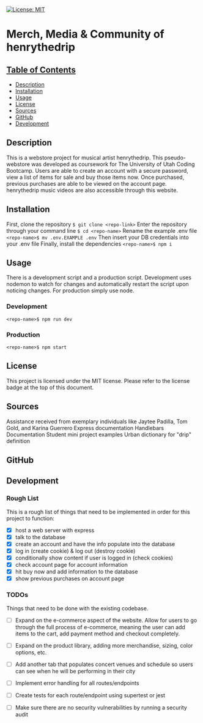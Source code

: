 [![License: MIT](https://img.shields.io/badge/License-MIT-yellow.svg)](https://opensource.org/licenses/MIT)

# Merch, Media & Community of henrythedrip

## [Table of Contents](#table-of-contents)
  - [Description](#description)
  - [Installation](#installation)
  - [Usage](#usage)
  - [License](#license)
  - [Sources](#sources)
  - [GitHub](#github)
  - [Development](#development)

## Description
This is a webstore project for musical artist henrythedrip. This pseudo-webstore was developed as coursework for The University of Utah Coding Bootcamp. Users are able to create an account with a secure password, view a list of items for sale and buy those items now. Once purchased, previous purchases are able to be viewed on the account page. henrythedrip music videos are also accessible through this website. 

## Installation
<!-- Thanks to NPM, installation is pretty simple. Simply clone the repository and then run `npm i` without any arguments, and that will install everything in our dependencies. This will automatically create the node modules. This will use version pinning to make sure whoever uses the code gets the same versions of our libraries that we are using.
Please change the .env file to contain your credentials for the database, and rename the file to `.env` -->

First, clone the repository
`$ git clone <repo-link>`
Enter the repository through your command line
`$ cd <repo-name>`
Rename the example .env file
`<repo-name>$ mv .env.EXAMPLE .env`
Then insert your DB credentials into your .env file
Finally, install the dependencies
`<repo-name>$ npm i`

## Usage
There is a development script and a production script. Development uses nodemon to watch for changes and automatically restart the script upon noticing changes. For production simply use node.

### Development
`<repo-name>$ npm run dev`

### Production
`<repo-name>$ npm start`

## License
This project is licensed under the MIT license.
Please refer to the license badge at the top of this document.

## Sources
Assistance received from exemplary individuals like Jaytee Padilla, Tom Gold, and Karina Guerrero
Express documentation
Handlebars Documentation
Student mini project examples
Urban dictionary for "drip" definition

## GitHub

## Development

### Rough List
This is a rough list of things that need to be implemented in order for this project to function:
- [x] host a web server with express
- [x] talk to the database
- [x] create an account and have the info populate into the database
- [x] log in (create cookie) & log out (destroy cookie)
- [x] conditionally show content if user is logged in (check cookies)
- [x] check account page for account information
- [x] hit buy now and add information to the database
- [x] show previous purchases on account page

### TODOs
Things that need to be done with the existing codebase.

- [ ] Expand on the e-commerce aspect of the website. Allow for users to go through the full process of e-commerce, meaning the user can add items to the cart, add payment method and checkout completely.
- [ ] Expand on the product library, adding more merchandise, sizing, color options, etc.
- [ ] Add another tab that populates concert venues and schedule so users can see when he will be performing in their city
- [ ] Implement error handling for all routes/endpoints
- [ ] Create tests for each route/endpoint using supertest or jest
- [ ] Make sure there are no security vulnerabilities by running a security audit


